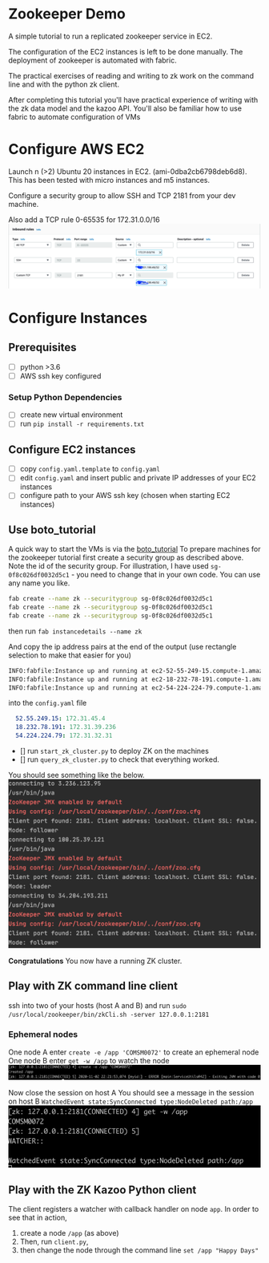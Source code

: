 # Zookeeper Demo

A simple tutorial to run a replicated zookeeper service in EC2.

The configuration of the EC2 instances is left to be done manually. The deployment of zookeeper is automated with fabric.

The practical exercises of reading and writing to zk work on the command line and with the python zk client.

After completing this tutorial you'll have practical experience of writing with the zk data model and the kazoo API. You'll also be familiar how to use fabric to automate configuration of VMs 

# Configure AWS EC2

Launch n (>2) Ubuntu 20 instances in EC2. (ami-0dba2cb6798deb6d8).
This has been tested with micro instances and m5 instances. 

Configure a security group to allow SSH and TCP 2181 from your dev machine.

Also add a TCP rule 0-65535 for 172.31.0.0/16
![](docs/images/seclist.png)


# Configure Instances

## Prerequisites

- [ ] python >3.6
- [ ] AWS ssh key configured

### Setup Python Dependencies

- [ ] create new virtual environment
- [ ] run `pip install -r requirements.txt`

## Configure EC2 instances

- [ ] copy `config.yaml.template` to `config.yaml`
- [ ] edit `config.yaml` and insert public and private IP addresses of your EC2 instances 
- [ ] configure path to your AWS ssh key (chosen when starting EC2 instances)

## Use boto_tutorial

A quick way to start the VMs is via the [boto_tutorial](https://github.com/ccdb-uob/boto_tutorial)
To prepare machines for the zookeeper tutorial first create a security group as described above. Note the id of the 
security group. For illustration, I have used `sg-0f8c026df0032d5c1` - you need to change that in your own code. You 
can use any name you like.  
```bash
fab create --name zk --securitygroup sg-0f8c026df0032d5c1 
fab create --name zk --securitygroup sg-0f8c026df0032d5c1 
fab create --name zk --securitygroup sg-0f8c026df0032d5c1 
```

then run 
`fab instancedetails --name zk`

And copy the ip address pairs at the end of the output (use rectangle selection to make that easier for you)
```bash
INFO:fabfile:Instance up and running at ec2-52-55-249-15.compute-1.amazonaws.com with internal ip 172.31.45.4: 52.55.249.15: 172.31.45.4
INFO:fabfile:Instance up and running at ec2-18-232-78-191.compute-1.amazonaws.com with internal ip 172.31.39.236: 18.232.78.191: 172.31.39.236
INFO:fabfile:Instance up and running at ec2-54-224-224-79.compute-1.amazonaws.com with internal ip 172.31.32.31: 54.224.224.79: 172.31.32.31
```
into the `config.yaml` file
```yaml
  52.55.249.15: 172.31.45.4
  18.232.78.191: 172.31.39.236
  54.224.224.79: 172.31.32.31
```

- [] run `start_zk_cluster.py` to deploy ZK on the machines
- []  run `query_zk_cluster.py` to check that everything worked. 

You should see something like the below.
![](docs/images/cluster_state.png)

**Congratulations** You now have a running ZK cluster.


## Play with ZK command line client

ssh into two of your hosts (host A and B) and run 
`sudo /usr/local/zookeeper/bin/zkCli.sh -server 127.0.0.1:2181`

### Ephemeral nodes

One node A enter `create -e /app 'COMSM0072'` to create an ephemeral node
One node B enter `get -w /app` to watch the node
![](docs/images/eph_node.png)

Now close the session on host A
You should see a message in the session on host B
`WatchedEvent state:SyncConnected type:NodeDeleted path:/app` 
![](docs/images/node_deteled.png)


## Play with the ZK Kazoo Python client

The client registers a watcher with callback handler on node `app`.
In order to see that in action,
 
1. create a node `/app` (as above) 
2. Then, run `client.py`, 
3. then change the node through the command line `set /app "Happy Days"`  



 
